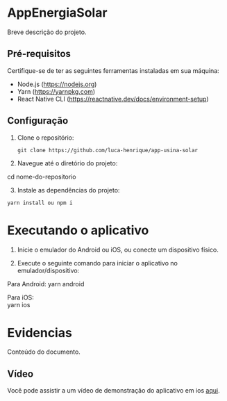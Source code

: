 # AppEnergiaSolar

Breve descrição do projeto.

## Pré-requisitos

Certifique-se de ter as seguintes ferramentas instaladas em sua máquina:

- Node.js (https://nodejs.org)
- Yarn (https://yarnpkg.com)
- React Native CLI (https://reactnative.dev/docs/environment-setup)

## Configuração

1. Clone o repositório:

   ```shell
   git clone https://github.com/luca-henrique/app-usina-solar

   ```

2. Navegue até o diretório do projeto:

cd nome-do-repositorio

3. Instale as dependências do projeto:

```shell
yarn install ou npm i
```

# Executando o aplicativo

1. Inicie o emulador do Android ou iOS, ou conecte um dispositivo físico.

2. Execute o seguinte comando para iniciar o aplicativo no emulador/dispositivo:

Para Android:
yarn android

Para iOS:  
 yarn ios

# Evidencias

Conteúdo do documento.

## Vídeo

Você pode assistir a um vídeo de demonstração do aplicativo em ios [aqui](<./Simulator%20Screen%20Recording%20-%20iPhone%20SE%20(3rd%20generation)%20-%202023-06-26%20at%2023.21.24.mp4>).
